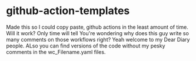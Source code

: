 # github-action-templates
Made this so I could copy paste, github actions in the least amount of time. Will it work? Only time will tell
You're wondering why does this guy write so many comments on those workflows right? Yeah welcome to my Dear Diary people.
ALso you can find versions of the code without my pesky comments in the wc_Filename.yaml files. 
